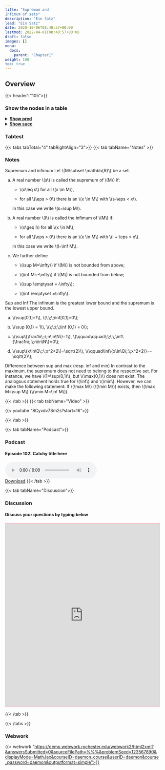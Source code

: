```yaml
---
title: "Supremum and
Infimum of sets"
description: "Ein Satz"
lead: "Ein Satz"
date: 2020-10-06T08:48:57+00:00
lastmod: 2022-04-01T08:48:57+00:00
draft: false
images: []
menu:
  docs:
    parent: "Chapter1"
weight: 100
toc: true
---
```


## Overview

{{< header1 "105">}}

### Show the nodes in a table

<details>
<summary><b><u>Show pred</u></b></summary>
<div class="table-responsive-sm">
<table class="table">
<thead>
  <tr>
    <th scope="col">Concept</th>
    <th scope="col">Content</th>
  </tr>
</thead>
<tbody>

<tr>
<th scope="row"><a href="../001/001-node.html">Sets</a></th>
<td>Sets are the basic building blocks for a lot of mathematics. In order to rigorously define numbers and doing real analysis, we need to know how to work with sets.</td>
</tr>
        
<tr>
<th scope="row"><a href="../002/002-node.html">Real Numbers</a></th>
<td>In a real analysis, the real numbers are the largest number set we need. They satisfy axioms that represent the idea of a number line.</td>
</tr>
        
<tr class="bg-danger">
<th scope="row"><a href="../105/105-node.html">Supremum and
Infimum of sets</a></th>
<td>Ein Satz</td>
</tr>
        
</tbody>
</table>
</div>
</details>

<details>
<summary><b><u>Show succ</u></b></summary>
<div class="table-responsive-sm">
<table class="table">
<thead>
  <tr>
    <th scope="col">Concept</th>
    <th scope="col">Content</th>
  </tr>
</thead>
<tbody>

<tr class="bg-danger">
<th scope="row"><a href="../105/105-node.html">Supremum and
Infimum of sets</a></th>
<td>Ein Satz</td>
</tr>
        
<tr>
<th scope="row"><a href="../106/106-node.html">Completeness</a></th>
<td>Ein Satz</td>
</tr>
        
</tbody>
</table>
</div>
</details>


### Tabtest

{{< tabs tabTotal="4" tabRightAlign="3">}}
{{< tab tabName="Notes" >}}

### Notes 
<div class="Definition">
<p><span>Supremum and infimum</span> Let <span
class="math inline">\(M\subset \mathbb{R}\)</span> be a set.</p>
<ol type="a">
<li><p>A real number <span class="math inline">\(s\)</span> is called
the supremum of <span class="math inline">\(M\)</span> if:</p>
<ul>
<li><p><span class="math inline">\(x\leq s\)</span> for all <span
class="math inline">\(x \in M\)</span>,</p></li>
<li><p>for all <span class="math inline">\(\eps &gt; 0\)</span> there is
an <span class="math inline">\(x \in M\)</span> with <span
class="math inline">\(s-\eps &lt; x\)</span>.</p></li>
</ul>
<p>In this case we write <span class="math inline">\(s=\sup
M\)</span>.</p></li>
<li><p>A real number <span class="math inline">\(l\)</span> is called
the infimum of <span class="math inline">\(M\)</span> if:</p>
<ul>
<li><p><span class="math inline">\(x\geq l\)</span> for all <span
class="math inline">\(x \in M\)</span>,</p></li>
<li><p>for all <span class="math inline">\(\eps &gt; 0\)</span> there is
an <span class="math inline">\(x \in M\)</span> with <span
class="math inline">\(l + \eps &gt; x\)</span>.</p></li>
</ul>
<p>In this case we write <span class="math inline">\(l=\inf
M\)</span>.</p></li>
<li><p>We further define</p>
<ul>
<li><p><span class="math inline">\(\sup M=\infty\)</span> if <span
class="math inline">\(M\)</span> is not bounded from above;</p></li>
<li><p><span class="math inline">\(\inf M=-\infty\)</span> if <span
class="math inline">\(M\)</span> is not bounded from below;</p></li>
<li><p><span class="math inline">\(\sup \emptyset
=-\infty\)</span>;</p></li>
<li><p><span class="math inline">\(\inf
\emptyset  =\infty\)</span>.</p></li>
</ul></li>
</ol>
</div>
<div class="Remember">
<p><span>Sup and Inf</span> The infimum is the greatest lower bound and
the supremum is the lowest upper bound.</p>
</div>
<div class="example">
<ol type="a">
<li><p><span class="math inline">\(\sup[0,1]=1\)</span>, <span
class="math inline">\(\;\;\;\inf[0,1]=0\)</span>;</p></li>
<li><p><span class="math inline">\(\sup (0,1) = 1\)</span>, <span
class="math inline">\(\;\;\;\;\inf (0,1) = 0\)</span>;</p></li>
<li><p><span
class="math inline">\(\sup\{\frac1n\;:\;n\in\N\}=1\)</span>, <span
class="math inline">\(\qquad\qquad\;\;\;\,\inf\{\frac1n\;:\;n\in\N\}=0\)</span>;</p></li>
<li><p><span
class="math inline">\(\sup\{x\in\Q\;:\;x^2&lt;2\}=\sqrt{2}\)</span>,
<span
class="math inline">\(\qquad\inf\{x\in\Q\;:\;x^2&lt;2\}=-\sqrt{2}\)</span>;</p></li>
</ol>
</div>
<div class="Remark">
<p><span>Difference between sup and max (resp. inf and min)</span> In
contrast to the maximum, the supremum does not need to belong to the
respective set. For instance, we have <span
class="math inline">\(1=\sup(0,1)\)</span>, but <span
class="math inline">\(\max(0,1)\)</span> does not exist. The analogous
statement holds true for <span class="math inline">\(\inf\)</span> and
<span class="math inline">\(\min\)</span>. However, we can make the
following statement: If <span class="math inline">\(\max M\)</span>
(<span class="math inline">\(\min M\)</span>) exists, then <span
class="math inline">\(\max M=\sup M\)</span> (<span
class="math inline">\(\min M=\inf M\)</span>).</p>
</div>


{{< /tab >}}
{{< tab tabName="Video" >}}

{{< youtube "8Cyvdv7Sm2s?start=16">}}

{{< /tab >}}


{{< tab tabName="Podcast">}}
<h3>Podcast</h3>
<h4>Episode 102: Catchy title here</h4>
<audio controls>
  <source src="PODCAST_real" type="audio/wav" />
  Your browser does not support the audio element.
</audio>
<br />
<a href="" class="btn btn-primary btn-lg" download="PODCAST_real"
  >Download</a
>
{{< /tab >}}

{{< tab tabName="Discussion">}}

  <h3>Discussion</h3>
  <h4>Discuss your questions by typing below</h4>

  <iframe
    style="border: 2px solid pink"
    class="embed-responsive-item"
    name="embed_readwrite"
    src="https://pads.rz.tuhh.de/p/"
    width="100%"
    height="600"
  ></iframe>

{{< /tab >}}

{{< /tabs >}}


### Webwork

{{< webwork "https://demo.webwork.rochester.edu/webwork2/html2xml?&answersSubmitted=0&sourceFilePath=%%%&problemSeed=123567890&displayMode=MathJax&courseID=daemon_course&userID=daemon&course_password=daemon&outputformat=simple">}}
